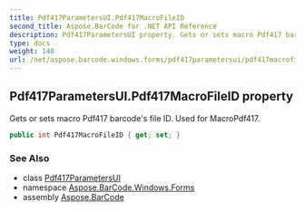 ```yaml
---
title: Pdf417ParametersUI.Pdf417MacroFileID
second_title: Aspose.BarCode for .NET API Reference
description: Pdf417ParametersUI property. Gets or sets macro Pdf417 barcodes file ID. Used for MacroPdf417
type: docs
weight: 140
url: /net/aspose.barcode.windows.forms/pdf417parametersui/pdf417macrofileid/
---
```

## Pdf417ParametersUI.Pdf417MacroFileID property

Gets or sets macro Pdf417 barcode's file ID. Used for MacroPdf417.

```csharp
public int Pdf417MacroFileID { get; set; }
```

### See Also

* class [Pdf417ParametersUI](../)
* namespace [Aspose.BarCode.Windows.Forms](../../pdf417parametersui/)
* assembly [Aspose.BarCode](../../../)


